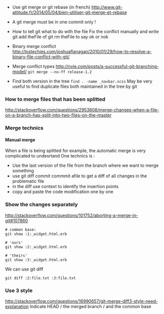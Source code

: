 * Use git merge or git rebase (in french) http://www.git-attitude.fr/2014/05/04/bien-utiliser-git-merge-et-rebase

* A git merge must be in one commit only !

* How to tell git what to do with the file 
Fix the conflict manually and write git add theFile of git rm theFile to say ok or nok

* Binary merge conflict 
http://lostechies.com/joshuaflanagan/2010/01/29/how-to-resolve-a-binary-file-conflict-with-git/

* Merge conflict types 
http://nvie.com/posts/a-successful-git-branching-model/
`git merge --no-ff release-1.2`

* Find both version in the tree
```find . -name _navbar.scss```
May be very useful to find duplicate files both maintained in the tree by git

### How to merge files that has been splitted 

http://stackoverflow.com/questions/2953808/merge-changes-when-a-file-on-a-branch-has-split-into-two-files-on-the-master

### Merge technics 

#### Manual merge 
When a file is being splitted for example, 
the automatic merge is very complicated to undesrtand 
One technics is : 

* Use the last version of the file from the branch where we want to merge something 
* use git diff commit commmit afile to get a diff of all changes in the problematic file 
* in the diff use context to identify the insertion points 
* copy and paste the code modification one by one


### Show the changes separately 

http://stackoverflow.com/questions/101752/aborting-a-merge-in-git#107860
````
# common base:
git show :1:_widget.html.erb

# 'ours'
git show :2:_widget.html.erb

# 'theirs'
git show :3:_widget.html.erb
````

We can use git diff
````
git diff :2:file.txt :3:file.txt
````

### Use 3 style 
http://stackoverflow.com/questions/16990657/git-merge-diff3-style-need-explanation
Indicate HEAD / the merged branch / and the common base